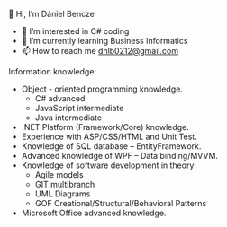 👋 Hi, I’m Dániel Bencze
- 👀 I’m interested in C# coding
- 🌱 I’m currently learning Business Informatics
- 📫 How to reach me dnlb0212@gmail.com

Information knowledge:

- Object - oriented programming knowledge.
  - C# advanced
  - JavaScript intermediate
  - Java intermediate
- .NET Platform (Framework/Core) knowledge.
- Experience with ASP/CSS/HTML and Unit Test.
- Knowledge of SQL database – EntityFramework.
- Advanced knowledge of WPF – Data binding/MVVM.
- Knowledge of software development in theory:
  - Agile models
  - GIT multibranch
  - UML Diagrams
  - GOF Creational/Structural/Behavioral Patterns
- Microsoft Office advanced knowledge.

<!---
dnlb1/dnlb1 is a ✨ special ✨ repository because its `README.md` (this file) appears on your GitHub profile.
You can click the Preview link to take a look at your changes.
--->
